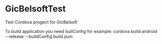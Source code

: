 # GicBelsoftTest
Test Cordova progect for GicBelsoft

To build application you need builConfig for example: cordova build android --release --buildConfig build.json
